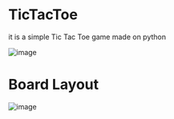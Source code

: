 # TicTacToe
it is a simple Tic Tac Toe game made on python 

![image](https://user-images.githubusercontent.com/35133794/140560970-4d54a8dd-11ca-4bcf-b1c5-217638f86812.png)

# Board Layout

![image](https://user-images.githubusercontent.com/35133794/140561949-4604bea5-0322-400b-8575-d37be44d5911.png)


